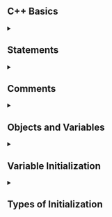 ## C++ Basics

<details><summary>

## Statements

</summary>

There are many different kinds of statements in C++:

- Declaration statements
- Jump statements
- Expression statements
- Compound statements
- Selection statements (conditionals)
- Iteration statements (loops)
- Try blocks

```cpp
// preprocessor directive
// Indicates we would like to use the contents of iostream library in the current code
#include <iostream> 

// `main` - Function Indentifier, `int` - Return type
// The `main` function should always return an `int`
int main() 
{
   std::cout << "Hello world!";
   
   // Program sends a value back to the operating system in order to indicate whether it ran successfully or not.
   return 0; 
}
```

</details>

<details><summary>

## Comments

</summary>

- Single line comments
- Multiline Comments (cannot be nested)

  ```cpp
  #include <iostream>
  
  // Single line comment
  
  /* Multiline comment
     line1
     line2 */
  
  /* Multiline comment
  * with matching asterisk on the left
  * to make it easier to read (beautify)
  */
  int main()
  {
      std::cout << "Hello world!";
      return 0;
  }
  ```

</details>

<details><summary>

## Objects and Variables

</summary>

- Objects represent a region of storage.
- A named object is called a **variable**.
- Compiler determines where and how to retrieve values.
- Variables are created at runtime when memory is allocated.

### Random Access Memory (RAM)

- The main memory in a computer
- When we run a program, the operating system loads the program into RAM.

### Variable Definition

A definition statement can be used to tell the compiler that we want to use a variable in our program.

### Variable Creation

At runtime (when the program is loaded into memory and run), each object is given an actual storage location (such as
RAM, or a CPU register) that it can use to store values.
The process of reserving storage for an object’s use is called **allocation**.

  ```cpp
  // program that first allocates a single integer variable named x 
  // then allocates two more integer variables named y and z
  
  int x; // define a variable named x (of type int)
  int y, z; // define two integer variables, named y and z
  ```

### Variable assignment

- **Assignment**: Giving value to a variable
- **Assignment Operator**: Below is **copy-assignment** (copies the value on the right-hand side of the `=` operator to
  the variable on the left-hand side of the operator.)

  ```cpp
  int width; // define an integer variable named width
  width = 5; // assignment of value 5 into variable width
  
  // variable width now has value 5
  ```

</details>

<details><summary>

## Variable Initialization

</summary>

- Combines variable **definition** and **assignment**.
- When an object is defined, an initial value can be provided.

  ```cpp
  #include <iostream>
  
  int main()
  {
      int width { 5 };    // define variable width and initialize with initial value 5
      std::cout << width; // prints 5
      return 0;
  }
  ```

</details>

<details><summary>

## Types of Initialization

</summary>

- **Default Initialization:** Variables declared without an explicit initializer contain garbage values.
    - **For primitive types** (like `int`, `double`), the value is undefined.
    - **For class types** (without a user-defined constructor), members are also uninitialized.

    ```cpp
    int x;   // Uninitialized (contains garbage value)
    double y; // Uninitialized (contains garbage value)
    ```

- **Copy Initialization:** Uses `=` to initialize a variable.
    - Can involve implicit conversions.
    - May be less efficient than direct initialization for complex objects.

    ```cpp
    int x = 10;    // Copy initialization
    std::string s = "Hello"; // Copy initialization
    ```


- **Direct Initialization:** Uses parentheses `()`.
    - Avoids an extra copy for objects.
    - Preferred for class objects and constructors.

    ```cpp
    int x ( 10 );         // Direct initialization
    std::string s ( "Hello" ); // Direct initialization
    ```

- **List Initialization (Brace Initialization / Uniform Initialization):** Uses `{}`.
  ```cpp
  int x { 10 };          // List initialization (preferred in modern C++)
  std::vector<int> v { 1, 2, 3, 4 }; // List initialization
  ```

    - Direct List Initialization
    - Copy List Initialization

    ```cpp
    int width { 5 };    // direct-list-initialization of initial value 5 into variable width (preferred)
    int height = { 6 }; // copy-list-initialization of initial value 6 into variable height (rarely used)
    ```

    - Prevents **narrowing conversions** (e.g., `double → int`).
    - More consistent with modern C++.
    - **List-initialization disallows narrowing conversions**
        - Note that this restriction on narrowing conversions only applies to the list-initialization, not to any
          subsequent assignments to the variable
      ```cpp
      int main()
      {
          // An integer can only hold non-fractional values.
          // Initializing an int with fractional value 4.5 requires the compiler to convert 4.5 to a value an int can hold.
          // Such a conversion is a narrowing conversion, since the fractional part of the value will be lost.
        
          int w1 { 4.5 }; // compile error: list-init does not allow narrowing conversion
        
          int w2 = 4.5;   // compiles: w2 copy-initialized to value 4
          int w3 (4.5);   // compiles: w3 direct-initialized to value 4
        
          return 0;
      }
      ```

- **Value Initialization and Zero Initialization:** Explicitly initializes a variable with a default value (zero or
  equivalent). In cases where zeroing occurs, this is called zero-initialization.
    - Ensures that built-in types are zero-initialized.
    - Useful for initializing arrays and structs.

    ```cpp
    int a {};      // Initialized to 0
    double b {};   // Initialized to 0.0
    std::string s {}; // Initialized to an empty string
    ```

- **Aggregate Initialization:** Used for initializing aggregate types (structs, arrays).
    - Directly assigns values to members.

    ```cpp
    struct Point {
    int x, y;
    };
    
    Point p = {10, 20};  // Aggregate initialization
    int arr[3] = {1, 2, 3}; // Array initialization
    ```

- **Static Initialization:** Variables declared as `static` are zero-initialized if not explicitly assigned.
    - Ensures a known starting state.

    ```cpp
    static int x; // Initialized to 0 (default for static storage duration)
    ```

- **Dynamic Initialization:** Uses `new` to allocate memory dynamically.
    - Useful when heap memory allocation is needed.

    ```cpp
    int* p = new int(10); // Dynamic initialization
    delete p; // Free memory
    ```

- **Constant Initialization:** Uses `const` or `constexpr` for compile-time constants.
    - Ensures immutability and potential compiler optimizations.

    ```cpp
    const int x = 42;   // Constant initialization
    constexpr int y = 100; // Evaluated at compile time
    ```

</details>

